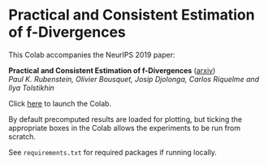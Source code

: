 # Practical and Consistent Estimation of f-Divergences

This Colab accompanies the NeurIPS 2019 paper:

**Practical and Consistent Estimation of f-Divergences**
([arxiv](https://arxiv.org/abs/1905.11112)) \
*Paul K. Rubenstein, Olivier Bousquet, Josip Djolonga, Carlos Riquelme and
Ilya Tolstikhin*

Click [here](https://colab.research.google.com/github/google-research/google-research/blob/master/f_divergence_estimation_ram_mc/ram_mc.ipynb)
to launch the Colab.

By default precomputed results are loaded for plotting, but ticking the
appropriate boxes in the Colab allows the experiments to be run from scratch.

See `requirements.txt` for required packages if running locally.

